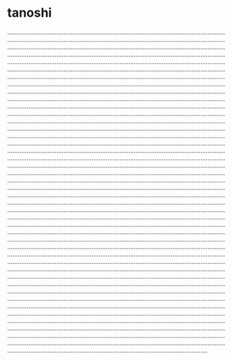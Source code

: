 # tanoshi
......................................................................................................................................................................................................................................................................................................................................................................................................................................................................................................................................................................................................................................................................................................................................................................................................................................................................................................................................................................................................................................................................................................................................................................................................................................................................................................................................................................................................................................................................................................................................................................................................................................................................................................................................................................................................................................................................................................................................................................................................................................................................................................................................................................................................................................................................................................................................................................................................................................................................................................................................................................................................................................................................................................................................................................................................................................................................................................................................................................................................................................................................................................................................................................................................................................................................................................................................................................................................................................................................................................................................................................................................................................................................................................................................................................................................................................................................................................................................................................................................................................................................................................................................................................................................................................................................................................................................................................................................................................................................................................................................................................................................................................................................................................................................................................................................................................................................................................................................................................................................................................................................................................................................................................................................................................................................................................................................................................................................................................................................................................................................................................................................................................................................